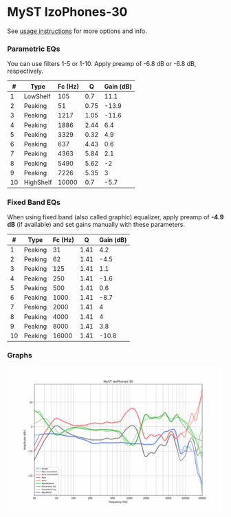 # MyST IzoPhones-30
See [usage instructions](https://github.com/jaakkopasanen/AutoEq#usage) for more options and info.

### Parametric EQs
You can use filters 1-5 or 1-10. Apply preamp of -6.8 dB or -6.8 dB, respectively.

|   # | Type      |   Fc (Hz) |    Q |   Gain (dB) |
|-----|-----------|-----------|------|-------------|
|   1 | LowShelf  |       105 | 0.7  |        11.1 |
|   2 | Peaking   |        51 | 0.75 |       -13.9 |
|   3 | Peaking   |      1217 | 1.05 |       -11.6 |
|   4 | Peaking   |      1886 | 2.44 |         6.4 |
|   5 | Peaking   |      3329 | 0.32 |         4.9 |
|   6 | Peaking   |       637 | 4.43 |         0.6 |
|   7 | Peaking   |      4363 | 5.84 |         2.1 |
|   8 | Peaking   |      5490 | 5.62 |        -2   |
|   9 | Peaking   |      7226 | 5.35 |         3   |
|  10 | HighShelf |     10000 | 0.7  |        -5.7 |

### Fixed Band EQs
When using fixed band (also called graphic) equalizer, apply preamp of **-4.9 dB** (if available) and set gains manually with these parameters.

|   # | Type    |   Fc (Hz) |    Q |   Gain (dB) |
|-----|---------|-----------|------|-------------|
|   1 | Peaking |        31 | 1.41 |         4.2 |
|   2 | Peaking |        62 | 1.41 |        -4.5 |
|   3 | Peaking |       125 | 1.41 |         1.1 |
|   4 | Peaking |       250 | 1.41 |        -1.6 |
|   5 | Peaking |       500 | 1.41 |         0.6 |
|   6 | Peaking |      1000 | 1.41 |        -8.7 |
|   7 | Peaking |      2000 | 1.41 |         4   |
|   8 | Peaking |      4000 | 1.41 |         4   |
|   9 | Peaking |      8000 | 1.41 |         3.8 |
|  10 | Peaking |     16000 | 1.41 |       -10.8 |

### Graphs
![](./MyST%20IzoPhones-30.png)

